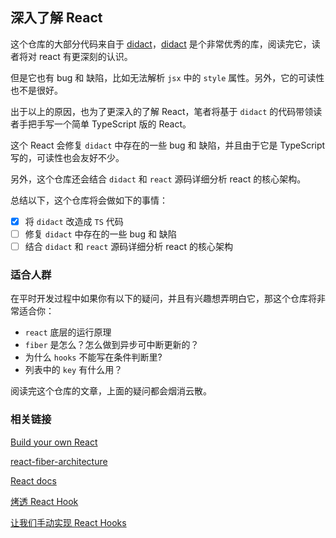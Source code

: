 ## 深入了解 React

这个仓库的大部分代码来自于 [didact](https://github.com/pomber/didact)，[didact](https://github.com/pomber/didact) 是个非常优秀的库，阅读完它，读者将对 react 有更深刻的认识。

但是它也有 bug 和 缺陷，比如无法解析 `jsx` 中的 `style` 属性。另外，它的可读性也不是很好。

出于以上的原因，也为了更深入的了解 React，笔者将基于 `didact` 的代码带领读者手把手写一个简单 TypeScript 版的 React。

这个 React 会修复 `didact` 中存在的一些 bug 和 缺陷，并且由于它是 TypeScript 写的，可读性也会友好不少。

另外，这个仓库还会结合 `didact` 和 `react` 源码详细分析 react 的核心架构。

总结以下，这个仓库将会做如下的事情：

- [x] 将 `didact` 改造成 `TS` 代码
- [ ] 修复 `didact` 中存在的一些 bug 和 缺陷
- [ ] 结合 `didact` 和 `react` 源码详细分析 react 的核心架构

### 适合人群

在平时开发过程中如果你有以下的疑问，并且有兴趣想弄明白它，那这个仓库将非常适合你：

- `react` 底层的运行原理
- `fiber` 是怎么？怎么做到异步可中断更新的？
- 为什么 `hooks` 不能写在条件判断里?
- 列表中的 `key` 有什么用？

阅读完这个仓库的文章，上面的疑问都会烟消云散。

### 相关链接

[Build your own React](https://pomb.us/build-your-own-react/)

[react-fiber-architecture](https://github.com/acdlite/react-fiber-architecture)

[React docs](https://zh-hans.reactjs.org/docs/reconciliation.html)

[烤透 React Hook](https://juejin.im/post/6867745889184972814)

[让我们手动实现 React Hooks](https://zhuanlan.zhihu.com/p/50358654)
